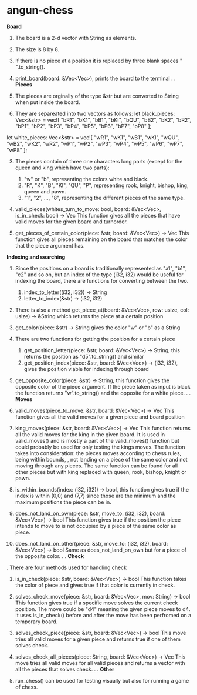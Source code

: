 # angun-chess

**Board**
1. The board is a 2-d vector with String as elements.
   
2. The size is 8 by 8.
   
3. If there is no piece at a position it is replaced by three blank spaces "   ".to_string().
   
4. print_board(board: &Vec<Vec<String>>), prints the board to the terminal
.
.
**Pieces**
1. The pieces are orginally of the type &str but are converted to String when put inside the board.
   
2. They are separeated into two vectors as follows:
let black_pieces: Vec<&str> = vec![
        "bR1", "bK1", "bB1", "bKI", "bQU", "bB2", "bK2", "bR2", 
        "bP1", "bP2", "bP3", "bP4", "bP5", "bP6", "bP7", "bP8"
    ];
    
let white_pieces: Vec<&str> = vec![
        "wR1", "wK1", "wB1", "wKI", "wQU", "wB2", "wK2", "wR2", 
        "wP1", "wP2", "wP3", "wP4", "wP5", "wP6", "wP7", "wP8"
    ];
    
3. The pieces contain of three one characters long parts (except for the queen and king which have two parts):
   1. "w" or "b", representing the colors white and black.
   2. "R", "K", "B", "KI", "QU", "P", representing rook, knight, bishop, king, queen and pawn.
   3. "1", "2", ..., "8", representing the different pieces of the same type.
      
4. valid_pieces(whites_turn_to_move: bool, board: &Vec<Vec<String>>, is_in_check: bool) -> Vec<String>
   This function gives all the pieces that have valid moves for the given board and turnorder.
   
7. get_pieces_of_certain_color(piece: &str, board: &Vec<Vec<String>>) -> Vec<String>
   This function gives all pieces remaining on the board that matches the color that the piece argument has.


**Indexing and searching**
1. Since the positions on a board is traditionally represented as "a1", "b1", "c2" and so on, but an index of the type (i32, i32)
   would be useful for indexing the board, there are functions for converting between the two.
     1. index_to_letter((i32, i32)) -> String
     2. letter_to_index(&str) -> (i32, i32)
        
2. There is also a method get_piece_at(board: &Vec<Vec<String>>, row: usize, col: usize) -> &String
   which returns the piece at a certain position
   
3. get_color(piece: &str) -> String gives the color "w" or "b" as a String
   
4. There are two functions for getting the position for a certain piece
   1. get_position_letter(piece: &str, board: &Vec<Vec<String>>) -> String, this returns the position as "d5".to_string() and similar
   2. get_position_index(piece: &str, board: &Vec<Vec<String>>) -> (i32, i32), gives the position viable for indexing through board
      
5. get_opposite_color(piece: &str) -> String, this function gives the opposite color of the piece argument.
   If the piece taken as input is black the function returns "w".to_string() and the opposite for a white piece.
.
.
**Moves**
1. valid_moves(piece_to_move: &str, board: &Vec<Vec<String>>) -> Vec<String>
   This function gives all the valid moves for a given piece and board position
   
2. king_moves(piece: &str, board: &Vec<Vec<String>>) -> Vec<String>
   This function returns all the valid moves for the king in the given board. It is used in valid_moves()
   and is mostly a part of the valid_moves() function but could probably be used for only testing the kings moves.
   The function takes into consideration: the pieces moves according to chess rules, being within bounds,
   , not landing on a piece of the same color and not moving through any pieces. 
   The same function can be found for all other pieces but with king replaced with queen, rook, bishop, knight or pawn.

4. is_within_bounds(index: (i32, i32)) -> bool, this function gives true if the index is within (0,0) and (7,7)
   since those are the minimum and the maximum positions the piece can be in.

5. does_not_land_on_own(piece: &str, move_to: (i32, i32), board: &Vec<Vec<String>>) -> bool
   This function gives true if the position the piece intends to move to is not occupied by a piece of the same color as piece.

6. does_not_land_on_other(piece: &str, move_to: (i32, i32), board: &Vec<Vec<String>>) -> bool
   Same as does_not_land_on_own but for a piece of the opposite color.
.
.
**Check**

.
There are four methods used for handling check
1. is_in_check(piece: &str, board: &Vec<Vec<String>>) -> bool
   This function takes the color of piece and gives true if that color is currently in check.

2. solves_check_move(piece: &str, board: &Vec<Vec<String>>, mov: String) -> bool
   This function gives true if a specific move solves the current check position.
   The move could be "d4" meaning the given piece moves to d4.
   It uses is_in_check() before and after the move has been perfromed on a temporary board.

3. solves_check_piece(piece: &str, board: &Vec<Vec<String>>) -> bool
   This move tries all valid moves for a given piece and returns true if one of them solves check.

4. solves_check_all_pieces(piece: String, board: &Vec<Vec<String>>) -> Vec<String>
   This move tries all valid moves for all valid pieces and returns a vector with all the pieces that solves check.
.
. 
**Other**
1. run_chess() can be used for testing visually but also for running a game of chess.




















